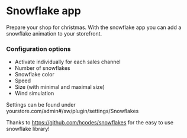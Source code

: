 # Snowflake app

Prepare your shop for christmas. With the snowflake app you can add a snowflake animation to your storefront.

### Configuration options

- Activate individually for each sales channel
- Number of snowflakes
- Snowflake color
- Speed
- Size (with minimal and maximal size)
- Wind simulation

Settings can be found under yourstore.com/admin#/sw/plugin/settings/Snowflakes

Thanks to https://github.com/hcodes/snowflakes for the easy to use snowflake library!